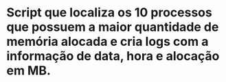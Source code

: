 # Script que localiza os 10 processos que possuem a maior quantidade de memória alocada e cria logs com a informação de data, hora e alocação em MB.
